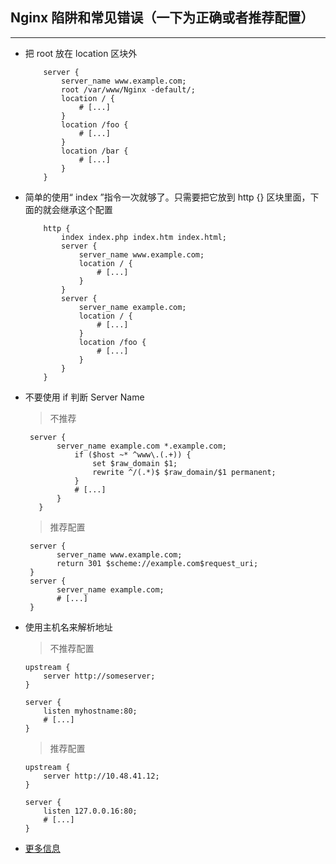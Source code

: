 
## Nginx 陷阱和常见错误（一下为正确或者推荐配置）
---
*  把 root 放在 location 区块外  
    ```
        server {
            server_name www.example.com;
            root /var/www/Nginx -default/;
            location / {
                # [...]
            }
            location /foo {
                # [...]
            }
            location /bar {
                # [...]
            }
        }
    ```
*  简单的使用“ index ”指令一次就够了。只需要把它放到 http {} 区块里面，下面的就会继承这个配置 
    
    ```
        http {
            index index.php index.htm index.html;
            server {
                server_name www.example.com;
                location / {
                    # [...]
                }
            }
            server {
                server_name example.com;
                location / {
                    # [...]
                }
                location /foo {
                    # [...]
                }
            }
        }
    ```
*  不要使用 if 判断 Server Name  
    > 不推荐

     ```
      server {
            server_name example.com *.example.com;
                if ($host ~* ^www\.(.+)) {
                    set $raw_domain $1;
                    rewrite ^/(.*)$ $raw_domain/$1 permanent;
                }
                # [...]
            }
        }
     ```
     > 推荐配置

     ```
      server {
            server_name www.example.com;
            return 301 $scheme://example.com$request_uri;
      }
      server {
            server_name example.com;
            # [...]
      }
     ```
*   使用主机名来解析地址

    > 不推荐配置

    ```
    upstream {
        server http://someserver;
    }

    server {
        listen myhostname:80;
        # [...]
    }
    ```

    > 推荐配置

    ```
    upstream {
        server http://10.48.41.12;
    }

    server {
        listen 127.0.0.16:80;
        # [...]
    }
    ```
*   [更多信息](https://moonbingbing.gitbooks.io/openresty-best-practices/content/ngx/pitfalls_and_common_mistakes.html)    
    
